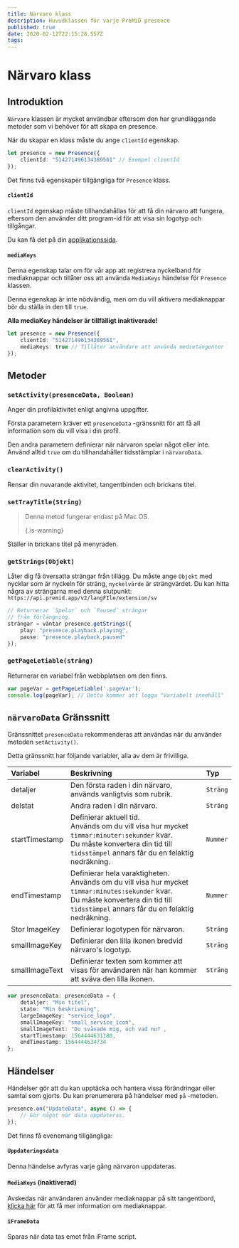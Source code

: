 ```yaml
---
title: Närvaro klass
description: Huvudklassen för varje PreMiD presence
published: true
date: 2020-02-12T22:15:28.557Z
tags:
---
```


# Närvaro klass

## Introduktion

`Närvaro` klassen är mycket användbar eftersom den har grundläggande metoder som vi behöver för att skapa en presence.

 När du skapar en klass måste du ange `clientId` egenskap.

```typescript
let presence = new Presence({
    clientId: "514271496134389561" // Exempel clientId
});
```

Det finns två egenskaper tillgängliga för `Presence` klass.

#### `clientId`

`clientId` egenskap måste tillhandahållas för att få din närvaro att fungera, eftersom den använder ditt program-id för att visa sin logotyp och tillgångar.

Du kan få det på din [applikationssida](https://discordapp.com/developers/applications).

#### `mediaKeys`

Denna egenskap talar om för vår app att registrera nyckelband för mediaknappar och tillåter oss att använda `MediaKeys` händelse för `Presence` klassen.

Denna egenskap är inte nödvändig, men om du vill aktivera mediaknappar bör du ställa in den till `true`.

**Alla mediaKey händelser är tillfälligt inaktiverade!**

```typescript
let presence = new Presence({
    clientId: "514271496134389561",
    mediaKeys: true // Tillåter användare att använda medietangenter
});
```

## Metoder

### `setActivity(presenceData, Boolean)`

Anger din profilaktivitet enligt angivna uppgifter.

Första parametern kräver ett `presenceData` -gränssnitt för att få all information som du vill visa i din profil.

Den andra parametern definierar när närvaron spelar något eller inte. Använd alltid `true` om du tillhandahåller tidsstämplar i `närvaroData`.

### `clearActivity()`

Rensar din nuvarande aktivitet, tangentbinden och brickans titel.

### `setTrayTitle(String)`

> Denna metod fungerar endast på Mac OS. 
> 
> {.is-warning}

Ställer in brickans titel på menyraden.

### `getStrings(Objekt)`

Låter dig få översatta strängar från tillägg. Du måste ange `Objekt` med nycklar som är nyckeln för sträng, `nyckelvärde` är strängvärdet. Du kan hitta några av strängarna med denna slutpunkt: `https://api.premid.app/v2/langFIle/extension/sv`

```typescript
// Returnerar `Spelar` och `Paused` strängar
// från förlängning.
strängar = väntar presence.getStrings({
    play: "presence.playback.playing",
    pause: "presence.playback.paused"
});
```

### `getPageLetiable(sträng)`

Returnerar en variabel från webbplatsen om den finns.

```typescript
var pageVar = getPageLetiable('.pageVar');
console.log(pageVar); // Detta kommer att logga "Variabelt innehåll"
```

## `närvaroData` Gränssnitt

Gränssnittet `presenceData` rekommenderas att användas när du använder metoden `setActivity()`.

Detta gränssnitt har följande variabler, alla av dem är frivilliga.

<table>
  <thead>
    <tr>
      <th style="text-align:left">Variabel</th>
      <th style="text-align:left">Beskrivning</th>
      <th style="text-align:left">Typ</th>
    </tr>
  </thead>
  <tbody>
    <tr>
      <td style="text-align:left">detaljer</td>
      <td style="text-align:left">Den första raden i din närvaro, används vanligtvis som rubrik.</td>
      <td style="text-align:left"><code>Sträng</code>
      </td>
    </tr>
    <tr>
      <td style="text-align:left">delstat</td>
      <td style="text-align:left">Andra raden i din närvaro.</td>
      <td style="text-align:left"><code>Sträng</code>
      </td>
    </tr>
    <tr>
      <td style="text-align:left">startTimestamp</td>
      <td style="text-align:left">Definierar aktuell tid.<br>
        Används om du vill visa hur mycket <code>timmar:minuter:sekunder</code> kvar.
          <br>Du måste konvertera din tid till <code>tidsstämpel</code> annars får du en felaktig
          nedräkning.
      </td>
      <td style="text-align:left"><code>Nummer</code>
      </td>
    </tr>
    <tr>
      <td style="text-align:left">endTimestamp</td>
      <td style="text-align:left">Definierar hela varaktigheten.
        <br>Används om du vill visa hur mycket <code>timmar:minutes:sekunder</code> kvar.
          <br>Du måste konvertera din tid till <code>tidsstämpel</code> annars får du en felaktig
          nedräkning.
      </td>
      <td style="text-align:left"><code>Nummer</code>
      </td>
    </tr>
    <tr>
      <td style="text-align:left">Stor ImageKey</td>
      <td style="text-align:left">Definierar logotypen för närvaron.</td>
      <td style="text-align:left"><code>Sträng</code>
      </td>
    </tr>
    <tr>
      <td style="text-align:left">smallImageKey</td>
      <td style="text-align:left">Definierar den lilla ikonen bredvid närvaro&apos;s logotyp.</td>
      <td style="text-align:left"><code>Sträng</code>
      </td>
    </tr>
    <tr>
      <td style="text-align:left">smallImageText</td>
      <td style="text-align:left">Definierar texten som kommer att visas för användaren när han kommer att sväva den lilla
        ikonen.</td>
      <td style="text-align:left"><code>Sträng</code>
      </td>
    </tr>
  </tbody>
</table>

```typescript
var presenceData: presenceData = {
    detaljer: "Min titel",
    state: "Min beskrivning",
    largeImageKey: "service_logo",
    smallImageKey: "small_service_icon",
    smallImageText: "Du svävade mig, och vad nu? ,
    startTimestamp: 1564444631188,
    endTimestamp: 1564444634734
};
```

## Händelser

Händelser gör att du kan upptäcka och hantera vissa förändringar eller samtal som gjorts. Du kan prenumerera på händelser med `på` -metoden.

```typescript
presence.on("UpdateData", async () => {
    // Gör något när data uppdateras.
});
```

Det finns få evenemang tillgängliga:

#### `Uppdateringsdata`

Denna händelse avfyras varje gång närvaron uppdateras.

#### `MediaKeys` (inaktiverad)

Avskedas när användaren använder mediaknappar på sitt tangentbord, [klicka här](/dev/presence/class#mediakeys) för att få mer information om mediaknappar.

#### `iFrameData`

Sparas när data tas emot från iFrame script.
